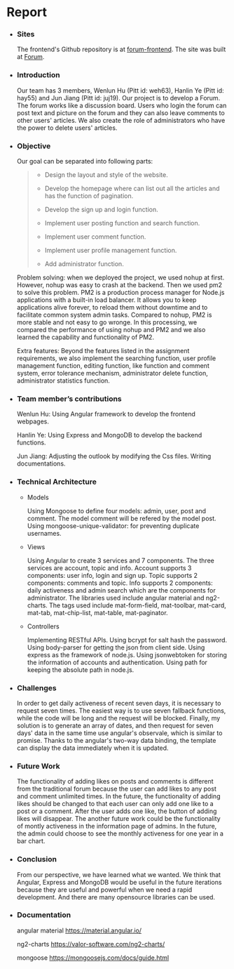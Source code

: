 # Report

* ### Sites
  The frontend's Github repository is at [forum-frontend](https://github.com/Hwlhwlxyz/forum-frontend).
  The site was built at [Forum](http://149.28.226.57/forum/).

* ### Introduction

  Our team has 3 members, Wenlun Hu (Pitt id: weh63), Hanlin Ye (Pitt id: hay55) and  Jun Jiang (Pitt id: juj19). Our project is to develop a Forum. The forum works like a discussion board. Users who login the forum can post text and picture on the forum and they can also leave comments to other users' articles. We also create the role of administrators who have the power to delete users' articles. 

  

* ### Objective

  Our goal can be separated into following parts:

  > * Design the layout and style of the website.
  >
  > * Develop the homepage where can list out all the articles and has the function of pagination.
  >
  > * Develop the sign up and login function.
  >
  > * Implement user posting function and search function.
  >
  > * Implement user comment function.
  >
  > * Implement user profile management function.
  >
  > * Add administrator function.

  Problem solving: when we deployed the project, we used nohup at first. However, nohup was easy to crash at the backend. Then we used pm2 to solve this problem. PM2 is a production process manager for Node.js applications with a built-in load balancer. It allows you to keep applications alive forever, to reload them without downtime and to facilitate common system admin tasks. Compared to nohup,  PM2 is more stable and not easy to go wronge. In this processing, we compared the performance of using nohup and PM2 and we also learned the capability and functionality of PM2.

  Extra features: Beyond the features listed in the assignment requirements, we also implement the searching function, user profile management function, editing function, like function and comment system, error tolerance mechanism, administrator delete function, administrator statistics function.

  

* ### Team member’s contributions

  Wenlun Hu: Using Angular framework to develop the frontend webpages.

  Hanlin Ye: Using Express and MongoDB to develop the backend functions. 

  Jun Jiang: Adjusting the outlook by modifying the Css files. Writing documentations.

  

* ### Technical Architecture

  * Models

    Using Mongoose to define four models: admin, user, post and comment. The model comment will be refered by the model post. Using mongoose-unique-validator: for preventing duplicate usernames.

  * Views

    Using Angular to create 3 services and 7 components. The three services are account, topic and info. Account supports 3 components: user info, login and sign up. Topic supports 2 components: comments and topic. Info supports 2 components: daily activeness and admin search which are the components for administrator. The libraries used include angular material and ng2-charts. The tags used include mat-form-field, mat-toolbar, mat-card, mat-tab, mat-chip-list, mat-table, mat-paginator.

  * Controllers

    Implementing RESTful APIs. Using bcrypt for salt hash the password. Using body-parser for getting the json from client side. Using express as the framework of node.js. Using jsonwebtoken for storing the information of accounts and authentication. Using path for keeping the absolute path in node.js. 

    

* ### Challenges

    In order to get daily activeness of recent seven days, it is necessary to request seven times. The easiest way is to use seven fallback functions, while the code will be long and the request will be blocked. Finally, my solution is to generate an array of dates, and then request for seven days' data in the same time use angular's  observale, which is similar to promise. Thanks to the angular's two-way data binding, the template can display the data immediately when it is updated.  



* ### Future Work
  The functionality of adding likes on posts and comments is different from the traditional forum because the user can add likes to any post and comment unlimited times. In the future, the functionality of adding likes should be changed to that each user can only add one like to a post or a comment. After the user adds one like, the button of adding likes will disappear. 
  The another future work could be the functionality of montly activeness in the information page of admins. In the future, the admin could choose to see the monthly activeness for one year in a bar chart.




* ### Conclusion

  From our perspective, we have learned what we wanted. We think that Angular, Express and MongoDB would be useful in the future iterations because they are useful and powerful when we need a rapid development. And there are many opensource libraries can be used. 

  

* ### Documentation

  angular material https://material.angular.io/

  ng2-charts https://valor-software.com/ng2-charts/

  mongoose https://mongoosejs.com/docs/guide.html
